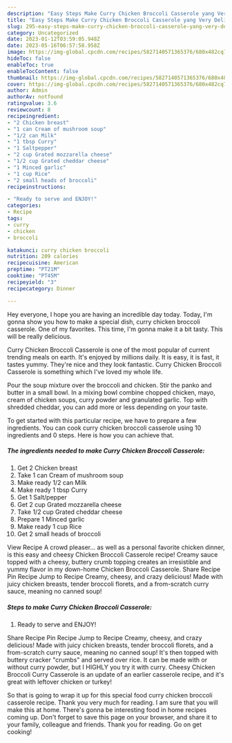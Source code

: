 ```yaml
---
description: "Easy Steps Make Curry Chicken Broccoli Casserole yang Very Delicious}"
title: "Easy Steps Make Curry Chicken Broccoli Casserole yang Very Delicious}"
slug: 295-easy-steps-make-curry-chicken-broccoli-casserole-yang-very-delicious
category: Uncategorized
date: 2023-01-12T03:59:05.948Z
date: 2023-05-16T06:57:58.958Z
image: https://img-global.cpcdn.com/recipes/5827140571365376/680x482cq70/curry-chicken-broccoli-casserole-recipe-main-photo.jpg
hideToc: false
enableToc: true
enableTocContent: false
thumbnail: https://img-global.cpcdn.com/recipes/5827140571365376/680x482cq70/curry-chicken-broccoli-casserole-recipe-main-photo.jpg
cover: https://img-global.cpcdn.com/recipes/5827140571365376/680x482cq70/curry-chicken-broccoli-casserole-recipe-main-photo.jpg
author: Admin
authorAv: notfound
ratingvalue: 3.6
reviewcount: 8
recipeingredient:
- "2 Chicken breast"
- "1 can Cream of mushroom soup"
- "1/2 can Milk"
- "1 tbsp Curry"
- "1 Saltpepper"
- "2 cup Grated mozzarella cheese"
- "1/2 cup Grated cheddar cheese"
- "1 Minced garlic"
- "1 cup Rice"
- "2 small heads of broccoli"
recipeinstructions:

- "Ready to serve and ENJOY!"
categories:
- Recipe
tags:
- curry
- chicken
- broccoli

katakunci: curry chicken broccoli 
nutrition: 209 calories
recipecuisine: American
preptime: "PT21M"
cooktime: "PT45M"
recipeyield: "3"
recipecategory: Dinner

---
```



Hey everyone, I hope you are having an incredible day today. Today, I'm gonna show you how to make a special dish, curry chicken broccoli casserole. One of my favorites. This time, I'm gonna make it a bit tasty. This will be really delicious.

Curry Chicken Broccoli Casserole is one of the most popular of current trending meals on earth. It's enjoyed by millions daily. It is easy, it is fast, it tastes yummy. They're nice and they look fantastic. Curry Chicken Broccoli Casserole is something which I've loved my whole life.

Pour the soup mixture over the broccoli and chicken. Stir the panko and butter in a small bowl. In a mixing bowl combine chopped chicken, mayo, cream of chicken soups, curry powder and granulated garlic. Top with shredded cheddar, you can add more or less depending on your taste.


To get started with this particular recipe, we have to prepare a few ingredients. You can cook curry chicken broccoli casserole using 10 ingredients and 0 steps. Here is how you can achieve that.

<!--inarticleads1-->

##### The ingredients needed to make Curry Chicken Broccoli Casserole:

1. Get 2 Chicken breast
1. Take 1 can Cream of mushroom soup
1. Make ready 1/2 can Milk
1. Make ready 1 tbsp Curry
1. Get 1 Salt/pepper
1. Get 2 cup Grated mozzarella cheese
1. Take 1/2 cup Grated cheddar cheese
1. Prepare 1 Minced garlic
1. Make ready 1 cup Rice
1. Get 2 small heads of broccoli


View Recipe A crowd pleaser… as well as a personal favorite chicken dinner, is this easy and cheesy Chicken Broccoli Casserole recipe! Creamy sauce topped with a cheesy, buttery crumb topping creates an irresistible and yummy flavor in my down-home Chicken Broccoli Casserole. Share Recipe Pin Recipe Jump to Recipe Creamy, cheesy, and crazy delicious! Made with juicy chicken breasts, tender broccoli florets, and a from-scratch curry sauce, meaning no canned soup! 

<!--inarticleads2-->

##### Steps to make Curry Chicken Broccoli Casserole:


1. Ready to serve and ENJOY!

Share Recipe Pin Recipe Jump to Recipe Creamy, cheesy, and crazy delicious! Made with juicy chicken breasts, tender broccoli florets, and a from-scratch curry sauce, meaning no canned soup! It&#39;s then topped with buttery cracker &#34;crumbs&#34; and served over rice. It can be made with or without curry powder, but I HIGHLY you try it with curry. Cheesy Chicken Broccoli Curry Casserole is an update of an earlier casserole recipe, and it&#39;s great with leftover chicken or turkey! 

So that is going to wrap it up for this special food curry chicken broccoli casserole recipe. Thank you very much for reading. I am sure that you will make this at home. There's gonna be interesting food in home recipes coming up. Don't forget to save this page on your browser, and share it to your family, colleague and friends. Thank you for reading. Go on get cooking!
